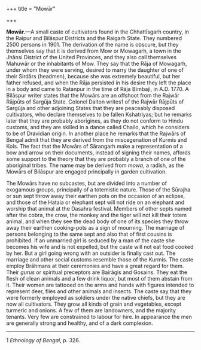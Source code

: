 +++
title = "Mowār"

+++

**Mowār.**—A small caste of cultivators found in the Chhattīsgarh country, in the Raipur and Bilāspur Districts and the Raigarh State. They numbered 2500 persons in 1901. The derivation of the name is obscure, but they themselves say that it is derived from Mow or Mowagarh, a town in the Jhānsi District of the United Provinces, and they also call themselves Mahuwār or the inhabitants of Mow. They say that the Rāja of Mowagarh, under whom they were serving, desired to marry the daughter of one of their Sirdārs \(headmen\), because she was extremely beautiful, but her father refused, and when the Rāja persisted in his desire they left the place in a body and came to Ratanpur in the time of Rāja Bīmbaji, in A.D. 1770. A Bilāspur writer states that the Mowārs are an offshoot from the Rajwār Rājpūts of Sargūja State. Colonel Dalton writes1 of the Rajwār Rājpūts of Sargūja and other adjoining States that they are peaceably disposed cultivators, who declare themselves to be fallen Kshatriyas; but he remarks later that they are probably aborigines, as they do not conform to Hindu customs, and they are skilled in a dance called Chailo, which he considers to be of Dravidian origin. In another place he remarks that the Rajwārs of Bengal admit that they are derived from the miscegenation of Kurmis and Kols. The fact that the Mowārs of Sārangarh make a representation of a bow and arrow on their documents, instead of signing their names, affords some support to the theory that they are probably a branch of one of the aboriginal tribes. The name may be derived from *mowa*, a radish, as the Mowārs of Bilāspur are engaged principally in garden cultivation. 

The Mowārs have no subcastes, but are divided into a number of exogamous groups, principally of a totemistic nature. Those of the Sūrajha or sun sept throw away their earthen pots on the occasion of an eclipse, and those of the Hataia or elephant sept will not ride on an elephant and worship that animal at the Dasahra festival. Members of other septs named after the cobra, the crow, the monkey and the tiger will not kill their totem animal, and when they see the dead body of one of its species they throw away their earthen cooking-pots as a sign of mourning. The marriage of persons belonging to the same sept and also that of first cousins is prohibited. If an unmarried girl is seduced by a man of the caste she becomes his wife and is not expelled, but the caste will not eat food cooked by her. But a girl going wrong with an outsider is finally cast out. The marriage and other social customs resemble those of the Kurmis. The caste employ Brāhmans at their ceremonies and have a great regard for them. Their *gurus* or spiritual preceptors are Bairāgis and Gosains. They eat the flesh of clean animals and a few drink liquor, but most of them abstain from it. Their women are tattooed on the arms and hands with figures intended to represent deer, flies and other animals and insects. The caste say that they were formerly employed as soldiers under the native chiefs, but they are now all cultivators. They grow all kinds of grain and vegetables, except turmeric and onions. A few of them are landowners, and the majority tenants. Very few are constrained to labour for hire. In appearance the men are generally strong and healthy, and of a dark complexion. 

___________________

1 *Ethnology of Bengal*, p. 326. 

